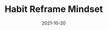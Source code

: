---
layout: blocks
title: Habit Reframe Mindset
date: 2021-10-20
primary_color: '#221f20'
secondary_color: '#8ddfc2'
page_sections:
  - block: header-2
    logo: '/uploads/logo.png'
    title: Habit Reframe Mindset Moai
    custom_brand: '#8ddfc2'
    cta:
      url: '#signup'
      button_text: Register
  - block: hero-1
    headline: <strong>Reclaim your life from addictive technology.</strong>
    content:
      Get the external accountability you need to stop procrastinating on your goals.
      <hr style="width:50%; margin:auto;">
      <p>
        Join our <em>free</em> 30 day group accountability program. <br>
        Do it on <em>your</em> schedule - it only takes 15 minutes per week.
        <br><br>
        Cohort 8 runs from Nov 19 - Dec 19. <br>
        <!-- <strong>Registration closes on Thu, Nov 18.</strong> -->
        <strong>Registration is now closed.</strong>
      </p>
    cta:
      enabled: true
      # url: '#signup'
      # button_text: 'Join for Free'
      url: '#waitlist'
      button_text: 'Join the Waitlist'
  - block: testimonials
    title:
      headline: Feedback from past participants
    testimonials:
      - quote:
          The biggest highlight of the program for me was the feeling that I’ve finally “cracked procrastination” after so many years of struggle. There’s still a long way to go, since I’m dealing with a deeply rooted, very old and tricky habit, but this gives me so much hope. That it is actually possible to defeat it and that I can be in control of my own life and mind, while enjoying the process. Pair that with being more aware of my internal processes through mindfulness and learning about the critical importance of abstinence from vices, and the value that the program provided in four weeks is immeasurable.
        role: Student
        person: Milan
      - quote: 
          After reading Simon's PDF about the Habit Reframe Method I was hooked on the idea and felt like it would actually help me create a change in my life. Although I really liked the idea I was still overall "lazy" so I was slow to get started. Thankfully, pretty soon after Simon told me about how he would start a small group so we could work on it together and it felt like it was exactly what I needed. After these 4 works, I'm proud to say I've made many improvements, on paper it's not much, but mentally I've grown a lot and I know I'm on the right track now for accomplishing my goals.
        role: Student
        person: Mo
      - quote: 
          While I entered this program with high expectations of the program - and little faith in my own abilities - I found that the outcome was better than I expected. The program really did work for me, and gave me a great amount of valuable self-knowledge. The success I was able to achieve with the methods taught has given me valuable insight into my own abilities, and useful tools that I continue to use and value.
        role: Student
        person: Galen
  - block: three-column-1
    class: alt
    numbers: true
    title:
      headline: How it works
    col_1:
      image:
        image: '/uploads/community.png'
        alt_text: Community
      headline: Meet your Cohort
      content:
        The program is free to join. After registration, you are placed into a <em>“Moai”</em> - your intimate cohort of 4 peers.
        <br><br>
        You are each other’s source of motivation, accountability and shared learning. There's nothing quite like growing together!
    col_2:
      image:
        image: '/uploads/challenge.png'
        alt_text: Challenge
      headline: Follow your Challenge
      content: 
        Every week, you follow a self-set challenge. You then share your insights with your Moai via a 15 minute guided check-in, done on <em>your</em> schedule.
        <br><br>
        Your card is charged<sup>1</sup> to charity (not us) if you don't submit<sup>2</sup> all your check-ins. Skin in the game!
    col_3:
      image:
        image: '/uploads/healthy-lifestyle.png'
        alt_text: Healthy Lifestyle
      headline: Finish!
      content:
        Congratulations! In 30 days, you improved your life and gained the tools to sustain that progress.
        <br><br>
        Contribute what you think it was worth at the end, and only if you see results. We only make money if you succeed.
    footnotes:
      - 'Your card is not charged on sign-up, but we need it to enforce the stake. See the <a href="#faqs">FAQs</a>.'
      - 'You are only required to submit the check-in, not succeed with your goals. See the <a href="#faqs">FAQs</a>.'
  - block: three-column-1
    slug: principles
    title:
      headline: Our Principles
    col_1:
      headline: Tighten the Feedback Loop
      content: Writing is thinking. The check-ins prompt reflection on what worked and what didn’t. By articulating your learnings, you discover actionable advice for next week. This compounds over time.
    col_2:
      headline: Bias towards Action
      content: The emphasis is on execution - applying the Habit Reframe Method in your daily life to achieve your goals. Your lack of knowledge of the newest self-help trend is not what's holding you back — your lack of action and consistency is.
    col_3:
      headline: Aligned Incentives
      content: We only make money if you succeed. There is no conflict of interest, unlike other business models (e.g ads, endorsements, affiliate links) that are rewarded by consumption, not action.
  - block: three-column-1
    slug: signup
    class: alt
    title:
      headline: Register
    col_1:
      headline: Dates
      content:
        Runs for 30 days. <br>
        November 19 - December 19.
    col_2:
      headline: Time Commitment
      content:
        15 minutes per weekly check-in. Do it on your schedule, but it's due every Sunday.
    col_3:
      headline: Stake
      content:
        You will be charged $100 to charity (not us) if you don't submit ALL the check-ins.
  - block: registration-bar
    class: alt
    closed: true
    program_id: 5d9f4b08-7eda-4d83-a177-a77442a75063
    success_url: '/habit-reframe-mindset-success'
  - block: faqs
    slug: faqs
    title:
      headline: FAQs
    faqs:
      - question: Why is a credit card required to register?
        answer: The program is free to join. Your credit card will <strong>not</strong> be charged upon registration. However, we need your card to donate to charity on your behalf <strong>only</strong> if you don't complete the program. This increases your chance of success by 600% and ensures that everyone in your group is serious.
      - question: Will I be charged if I check in consistently, but fail to reach my goals? 
        answer: Nope. As long as you complete all the check-ins on time, you won’t be charged. We believe in self-compassion, understanding and self-love over anything else, including hitting external goals. Sustainable growth and success not only starts with those things, but it requires them.
      - question: What is the time commitment?
        answer: The weekly check-ins only take 15 minutes to complete - you can do them whenever, but they are due every Sunday. That’s it! There are no video calls or live sessions. During the week, you’ll be following your challenge and sharing your progress (optional, but recommended) with your Moai on the Discord group.
      - question: Can I be anonymous?
        answer: Absolutely! There are no video or voice calls. You can also set an anonymous nickname when you join your Moai.
      - question: If I fail, what charity does my stake go to?
        answer: By default, it goes to GiveDirectly. We are not affiliated with them. It's worth noting that we've never actually had to do this - we hope you're not the first! If you have another preference, please email us at team@themoai.org.
      - question: How is this different from a course?
        answer: The program is focused on application — on applying the Habit Reframe Method to your day-to-day life—rather than getting a ton of theory. There will be limited content and just enough structure for participants to grow at their own pace. It is the best of both worlds - the community of a class paired with the independence of self-learning.
      - question: What if I have questions or sticking points along the way?
        answer: Ask away to your Moai - that’s what they’re there for!
      - question: What is a Moai?
        answer: A Moai is a social support group. The concept originated in Okinawa, Japan - it means "meeting for a common purpose" in Japanese. According to research, they are considered one of the leading factors of the longevity of lifespan of the Okinawan people, making the region among the highest concentration of centenarians in the world.
      - question: I have another question. How do I contact you?
        answer: Shoot me an email at simon.dagher@gmail.com!
  - block: one-column-1
    slug: waitlist
    headline: Not ready yet? Join the waitlist.
    caption: Be the first to know about future programs.
    class: alt
  - block: waitlist-bar
    class: alt
  - block: footer-1
    content: 'Made with ❤︎ in NYC'
---